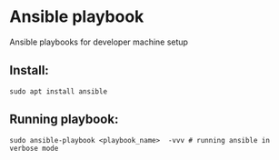 # Ansible playbook

Ansible playbooks for developer machine setup

## Install:

```shell
sudo apt install ansible
```

## Running playbook:

```shell
sudo ansible-playbook <playbook_name>  -vvv # running ansible in verbose mode
```